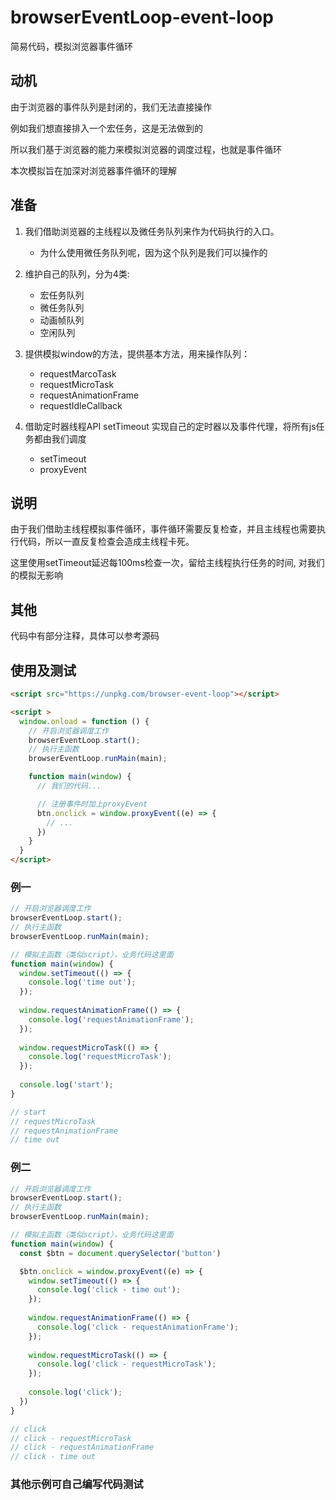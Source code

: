 # browserEventLoop-event-loop

简易代码，模拟浏览器事件循环


## 动机

由于浏览器的事件队列是封闭的，我们无法直接操作

例如我们想直接排入一个宏任务，这是无法做到的

所以我们基于浏览器的能力来模拟浏览器的调度过程，也就是事件循环

本次模拟旨在加深对浏览器事件循环的理解


## 准备

1. 我们借助浏览器的主线程以及微任务队列来作为代码执行的入口。
   - 为什么使用微任务队列呢，因为这个队列是我们可以操作的


2. 维护自己的队列，分为4类:
    - 宏任务队列
    - 微任务队列
    - 动画帧队列
    - 空闲队列
    

3. 提供模拟window的方法，提供基本方法，用来操作队列：
    - requestMarcoTask
    - requestMicroTask
    - requestAnimationFrame
    - requestIdleCallback
    

4. 借助定时器线程API setTimeout 实现自己的定时器以及事件代理，将所有js任务都由我们调度
    - setTimeout
    - proxyEvent
    

## 说明

由于我们借助主线程模拟事件循环，事件循环需要反复检查，并且主线程也需要执行代码，所以一直反复检查会造成主线程卡死。

这里使用setTimeout延迟每100ms检查一次，留给主线程执行任务的时间, 对我们的模拟无影响


## 其他

代码中有部分注释，具体可以参考源码


## 使用及测试

```html
<script src="https://unpkg.com/browser-event-loop"></script> 

<script >
  window.onload = function () {
    // 开启浏览器调度工作
    browserEventLoop.start();
    // 执行主函数
    browserEventLoop.runMain(main);

    function main(window) {
      // 我们的代码...

      // 注册事件时加上proxyEvent
      btn.onclick = window.proxyEvent((e) => {
        // ...
      })
    }
  }
</script>
```

### 例一
```js
// 开启浏览器调度工作
browserEventLoop.start();
// 执行主函数
browserEventLoop.runMain(main);

// 模拟主函数（类似script），业务代码这里面
function main(window) {
  window.setTimeout(() => {
    console.log('time out');
  });
  
  window.requestAnimationFrame(() => {
    console.log('requestAnimationFrame');
  });
  
  window.requestMicroTask(() => {
    console.log('requestMicroTask');
  });
  
  console.log('start');
}

// start
// requestMicroTask
// requestAnimationFrame
// time out
```

### 例二
```js
// 开启浏览器调度工作
browserEventLoop.start();
// 执行主函数
browserEventLoop.runMain(main);

// 模拟主函数（类似script），业务代码这里面
function main(window) {
  const $btn = document.querySelector('button')

  $btn.onclick = window.proxyEvent((e) => {
    window.setTimeout(() => {
      console.log('click - time out');
    });
    
    window.requestAnimationFrame(() => {
      console.log('click - requestAnimationFrame');
    });
    
    window.requestMicroTask(() => {
      console.log('click - requestMicroTask');
    });
    
    console.log('click');
  })
}

// click
// click - requestMicroTask
// click - requestAnimationFrame
// click - time out
```

### 其他示例可自己编写代码测试